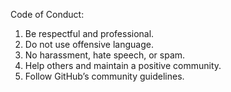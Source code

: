 Code of Conduct:

1. Be respectful and professional.  
2. Do not use offensive language.  
3. No harassment, hate speech, or spam.  
4. Help others and maintain a positive community.  
5. Follow GitHub’s community guidelines.  
